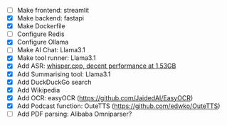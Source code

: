 - [ ] Make frontend: streamlit  
- [x] Make backend: fastapi  
- [x] Make Dockerfile  
- [ ] Configure Redis  
- [x] Configure Ollama  
- [ ] Make AI Chat: Llama3.1  
- [x] Make tool runner: Llama3.1
- [x] Add ASR: [whisper.cpp, decent performance at 1.53GB](https://github.com/ggerganov/whisper.cpp)
- [x] Add Summarising tool: Llama3.1 
- [x] Add DuckDuckGo search
- [x] Add Wikipedia 
- [x] Add OCR: easyOCR (https://github.com/JaidedAI/EasyOCR)  
- [x] Add Podcast function: OuteTTS (https://github.com/edwko/OuteTTS)
- [ ] Add PDF parsing: Alibaba Omniparser? 